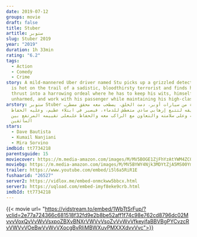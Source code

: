 ```yaml
---
date: 2019-07-12
groups: movie
draft: false
title: Stuber
artitle: ستوبر
slug: Stuber 2019
year: "2019"
duration: 1h 33min
rating: "6.2"
tags:
  - Action
  - Comedy
  - Crime
story: A mild-mannered Uber driver named Stu picks up a grizzled detective who
  is hot on the trail of a sadistic, bloodthirsty terrorist and finds himself
  thrust into a harrowing ordeal where he has to keep his wits, himself
  unharmed, and work with his passenger while maintaining his high-class rating.
arstory: ستوبر Stuber سائق سيارة من سيارات أوبر، دمث الخلق، يصطحب معه محقق مضطرب
  في طريقه لتتبع إرهابي سادي متعطش للدماء، فيصير في ابتلاء عظيم، وعليه الحفاظ
  على هدوئه وعلى سلامته والتعاون مع الراكب معه والحفاظ علىعلى تقييمه المرتفع بين
  السائقين
stars:
  - Dave Bautista
  - Kumail Nanjiani
  - Mira Sorvino
imdbid: tt7734218
parentsguide: 15
moviecover: https://m.media-amazon.com/images/M/MV5BOGE1ZjFhYzAtYWM4ZC00NGI1LWFmYzMtZWRhZDhjMjE4YzBjXkEyXkFqcGdeQXVyODQzNTE3ODc@._V1_UX182_CR0,0,182,268_AL_.jpg
moviebg: https://m.media-amazon.com/images/M/MV5BYWY4Njk3MDYtZjA5MS00YmFlLWFiNWYtNTRhMjI3NzQwMDBiXkEyXkFqcGdeQXVyODEwMTc2ODQ@._V1_SX1777_CR0,0,1777,955_AL_.jpg
trailer: https://www.youtube.com/embed/i5l6a5RiR1E
fushaarid: "26527"
server2: https://vidlox.me/embed-onmckww5bbcx.html
server3: https://uqload.com/embed-imyf8eke9crb.html
imdbId: tt7734218
---
```


{{< movie url= "https://vidstream.to/embed/1WbTtSrFup/?vclid=2e77a724366c681518f32fd9e2b8be52aff1f74c98e762cd8796dc02MvvvVoxQvVvWvVsxpoZBXvBNXrVWVvVsoZvVvWvVfkeyifaBBVBgPYCvzcRvVWVvVOeBwVvWvVXocgBvRIiMBWXuvPMXXXdvvVvc">}}
